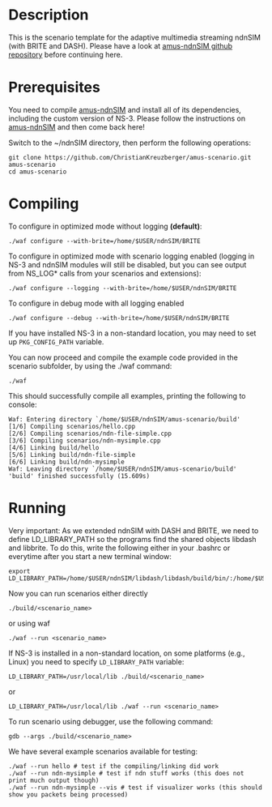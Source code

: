 Description
===========

This is the scenario template for the adaptive multimedia streaming ndnSIM (with BRITE and DASH). Please have a look
at [amus-ndnSIM github repository](https://github.com/ChristianKreuzberger/amus-ndnSIM) before continuing here.

Prerequisites
=============

You need to compile [amus-ndnSIM](https://github.com/ChristianKreuzberger/amus-ndnSIM) and install all of its 
dependencies, including the custom version of NS-3. Please follow the instructions on 
[amus-ndnSIM](https://github.com/ChristianKreuzberger/amus-ndnSIM) and then come back here!


Switch to the ~/ndnSIM directory, then perform the following operations:
    
    git clone https://github.com/ChristianKreuzberger/amus-scenario.git amus-scenario
    cd amus-scenario

Compiling
=========

To configure in optimized mode without logging **(default)**:

    ./waf configure --with-brite=/home/$USER/ndnSIM/BRITE

To configure in optimized mode with scenario logging enabled (logging in NS-3 and ndnSIM modules will still be disabled,
but you can see output from NS_LOG* calls from your scenarios and extensions):

    ./waf configure --logging --with-brite=/home/$USER/ndnSIM/BRITE

To configure in debug mode with all logging enabled

    ./waf configure --debug --with-brite=/home/$USER/ndnSIM/BRITE

If you have installed NS-3 in a non-standard location, you may need to set up ``PKG_CONFIG_PATH`` variable.

You can now proceed and compile the example code provided in the scenario subfolder, by using the ./waf command:

    ./waf
    
This should successfully compile all examples, printing the following to console:

    Waf: Entering directory `/home/$USER/ndnSIM/amus-scenario/build'
    [1/6] Compiling scenarios/hello.cpp
    [2/6] Compiling scenarios/ndn-file-simple.cpp
    [3/6] Compiling scenarios/ndn-mysimple.cpp
    [4/6] Linking build/hello
    [5/6] Linking build/ndn-file-simple
    [6/6] Linking build/ndn-mysimple
    Waf: Leaving directory `/home/$USER/ndnSIM/amus-scenario/build'
    'build' finished successfully (15.609s)


Running
=======

Very important: As we extended ndnSIM with DASH and BRITE, we need to define LD_LIBRARY_PATH so the programs find
the shared objects libdash and libbrite. To do this, write the following either in your .bashrc or everytime after 
you start a new terminal window:

    export LD_LIBRARY_PATH=/home/$USER/ndnSIM/libdash/libdash/build/bin/:/home/$USER/ndnSIM/BRITE/:$LD_LIBRARY_PATH

Now you can run scenarios either directly

    ./build/<scenario_name>

or using waf

    ./waf --run <scenario_name>

If NS-3 is installed in a non-standard location, on some platforms (e.g., Linux) you need to specify ``LD_LIBRARY_PATH`` variable:

    LD_LIBRARY_PATH=/usr/local/lib ./build/<scenario_name>

or

    LD_LIBRARY_PATH=/usr/local/lib ./waf --run <scenario_name>

To run scenario using debugger, use the following command:

    gdb --args ./build/<scenario_name>

We have several example scenarios available for testing:

    ./waf --run hello # test if the compiling/linking did work
    ./waf --run ndn-mysimple # test if ndn stuff works (this does not print much output though)
    ./waf --run ndn-mysimple --vis # test if visualizer works (this should show you packets being processed)

